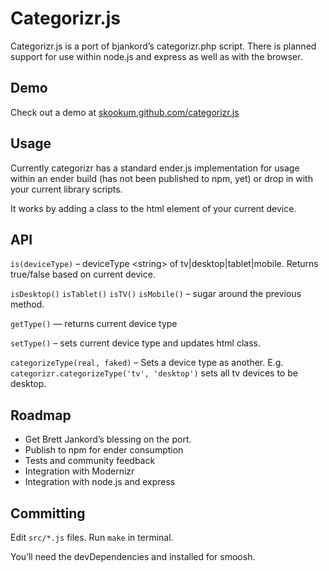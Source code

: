 # Categorizr.js

Categorizr.js is a port of bjankord’s categorizr.php script. There is planned
support for use within node.js and express as well as with the browser.

## Demo

Check out a demo at [skookum.github.com/categorizr.js](http://skookum.github.com/categorizr.js)

## Usage

Currently categorizr has a standard ender.js implementation for usage within
an ender build (has not been published to npm, yet) or drop in with your current
library scripts.

It works by adding a class to the html element of your current device.

## API

`is(deviceType)` – deviceType &lt;string&gt; of tv|desktop|tablet|mobile. Returns true/false based on current device.

`isDesktop()` `isTablet()` `isTV()` `isMobile()` – sugar around the previous method.

`getType()` — returns current device type

`setType()` – sets current device type and updates html class.

`categorizeType(real, faked)` – Sets a device type as another. E.g. `categorizr.categorizeType('tv', 'desktop')` sets all tv devices to be desktop.

## Roadmap

* Get Brett Jankord’s blessing on the port.
* Publish to npm for ender consumption
* Tests and community feedback
* Integration with Modernizr
* Integration with node.js and express

## Committing

Edit `src/*.js` files.
Run `make` in terminal.

You’ll need the devDependencies and installed for smoosh.


